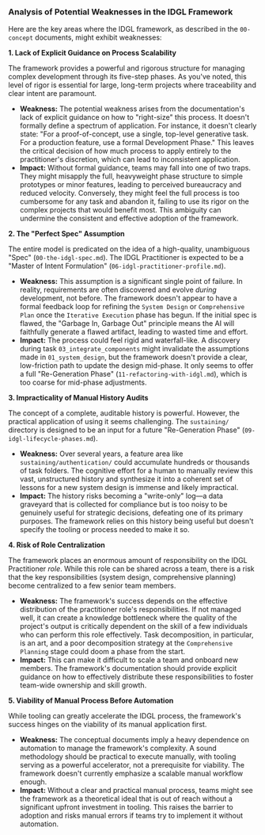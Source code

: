 ### Analysis of Potential Weaknesses in the IDGL Framework

Here are the key areas where the IDGL framework, as described in the `00-concept` documents, might exhibit weaknesses:

**1. Lack of Explicit Guidance on Process Scalability**

The framework provides a powerful and rigorous structure for managing complex development through its five-step phases. As you've noted, this level of rigor is essential for large, long-term projects where traceability and clear intent are paramount.

*   **Weakness:** The potential weakness arises from the documentation's lack of explicit guidance on how to "right-size" this process. It doesn't formally define a spectrum of application. For instance, it doesn't clearly state: "For a proof-of-concept, use a single, top-level generative task. For a production feature, use a formal Development Phase." This leaves the critical decision of how much process to apply entirely to the practitioner's discretion, which can lead to inconsistent application.
*   **Impact:** Without formal guidance, teams may fall into one of two traps. They might misapply the full, heavyweight phase structure to simple prototypes or minor features, leading to perceived bureaucracy and reduced velocity. Conversely, they might feel the full process is too cumbersome for any task and abandon it, failing to use its rigor on the complex projects that would benefit most. This ambiguity can undermine the consistent and effective adoption of the framework.

**2. The "Perfect Spec" Assumption**

The entire model is predicated on the idea of a high-quality, unambiguous "Spec" (`00-the-idgl-spec.md`). The IDGL Practitioner is expected to be a "Master of Intent Formulation" (`06-idgl-practitioner-profile.md`).

*   **Weakness:** This assumption is a significant single point of failure. In reality, requirements are often discovered and evolve *during* development, not before. The framework doesn't appear to have a formal feedback loop for refining the `System Design` or `Comprehensive Plan` once the `Iterative Execution` phase has begun. If the initial spec is flawed, the "Garbage In, Garbage Out" principle means the AI will faithfully generate a flawed artifact, leading to wasted time and effort.
*   **Impact:** The process could feel rigid and waterfall-like. A discovery during task `03_integrate_components` might invalidate the assumptions made in `01_system_design`, but the framework doesn't provide a clear, low-friction path to update the design mid-phase. It only seems to offer a full "Re-Generation Phase" (`11-refactoring-with-idgl.md`), which is too coarse for mid-phase adjustments.

**3. Impracticality of Manual History Audits**

The concept of a complete, auditable history is powerful. However, the practical application of using it seems challenging. The `sustaining/` directory is designed to be an input for a future "Re-Generation Phase" (`09-idgl-lifecycle-phases.md`).

*   **Weakness:** Over several years, a feature area like `sustaining/authentication/` could accumulate hundreds or thousands of task folders. The cognitive effort for a human to manually review this vast, unstructured history and synthesize it into a coherent set of lessons for a new system design is immense and likely impractical.
*   **Impact:** The history risks becoming a "write-only" log—a data graveyard that is collected for compliance but is too noisy to be genuinely useful for strategic decisions, defeating one of its primary purposes. The framework relies on this history being useful but doesn't specify the tooling or process needed to make it so.

**4. Risk of Role Centralization**

The framework places an enormous amount of responsibility on the IDGL Practitioner *role*. While this role can be shared across a team, there is a risk that the key responsibilities (system design, comprehensive planning) become centralized to a few senior team members.

*   **Weakness:** The framework's success depends on the effective distribution of the practitioner role's responsibilities. If not managed well, it can create a knowledge bottleneck where the quality of the project's output is critically dependent on the skill of a few individuals who can perform this role effectively. Task decomposition, in particular, is an art, and a poor decomposition strategy at the `Comprehensive Planning` stage could doom a phase from the start.
*   **Impact:** This can make it difficult to scale a team and onboard new members. The framework's documentation should provide explicit guidance on how to effectively distribute these responsibilities to foster team-wide ownership and skill growth.

**5. Viability of Manual Process Before Automation**

While tooling can greatly accelerate the IDGL process, the framework's success hinges on the viability of its manual application first.

*   **Weakness:** The conceptual documents imply a heavy dependence on automation to manage the framework's complexity. A sound methodology should be practical to execute manually, with tooling serving as a powerful accelerator, not a prerequisite for viability. The framework doesn't currently emphasize a scalable manual workflow enough.
*   **Impact:** Without a clear and practical manual process, teams might see the framework as a theoretical ideal that is out of reach without a significant upfront investment in tooling. This raises the barrier to adoption and risks manual errors if teams try to implement it without automation.